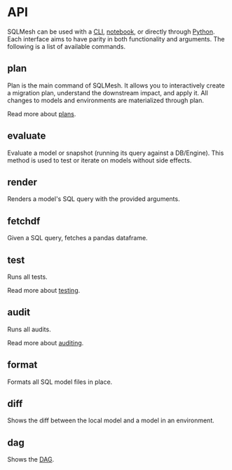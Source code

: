 # API

SQLMesh can be used with a [CLI](cli.md), [notebook](notebook.md), or directly through [Python](python.md). Each interface aims to have parity in both functionality and arguments. The following is a list of available commands.

## plan
Plan is the main command of SQLMesh. It allows you to interactively create a migration plan, understand the downstream impact, and apply it. All changes to models and environments are materialized through plan.

Read more about [plans](/concepts/plans).

## evaluate
Evaluate a model or snapshot (running its query against a DB/Engine). This method is used to test or iterate on models without side effects.

## render
Renders a model's SQL query with the provided arguments.

## fetchdf
Given a SQL query, fetches a pandas dataframe.

## test
Runs all tests.

Read more about [testing](/guides/tests).

## audit
Runs all audits.

Read more about [auditing](/guides/audits).

## format
Formats all SQL model files in place.

## diff
Shows the diff between the local model and a model in an environment.

## dag
Shows the [DAG](../glossary.md).
